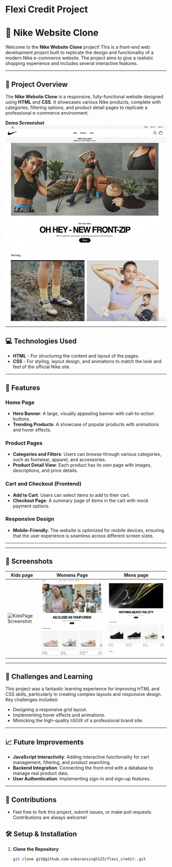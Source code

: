 # Flexi Credit Project
# 🏀 Nike Website Clone

Welcome to the **Nike Website Clone** project! This is a front-end web development project built to replicate the design and functionality of a modern Nike e-commerce website. The project aims to give a realistic shopping experience and includes several interactive features.

---

## 🚀 Project Overview

The **Nike Website Clone** is a responsive, fully-functional website designed using **HTML** and **CSS**. It showcases various Nike products, complete with categories, filtering options, and product detail pages to replicate a professional e-commerce environment.

**Demo Screenshot**  
![Nike Clone Preview](md_images/homepage.png)

---

## 💻 Technologies Used

- **HTML** - For structuring the content and layout of the pages.
- **CSS** - For styling, layout design, and animations to match the look and feel of the official Nike site.

---

## 🌟 Features

### Home Page
- **Hero Banner**: A large, visually appealing banner with call-to-action buttons.
- **Trending Products**: A showcase of popular products with animations and hover effects.

### Product Pages
- **Categories and Filters**: Users can browse through various categories, such as footwear, apparel, and accessories.
- **Product Detail View**: Each product has its own page with images, descriptions, and price details.

### Cart and Checkout (Frontend)
- **Add to Cart**: Users can select items to add to their cart.
- **Checkout Page**: A summary page of items in the cart with mock payment options.

### Responsive Design
- **Mobile-Friendly**: The website is optimized for mobile devices, ensuring that the user experience is seamless across different screen sizes.

---


---

## 📸 Screenshots

| Kids page                                | Womens Page                           | Mens page                                |
|-----------------------------------------|----------------------------------------|-----------------------------------------|
| ![KidsPage Screenshot](md_images/kids.png) | ![WomensPage Page Screenshot](md_images/women_home.png) | ![MensPage Screenshot](md_images/men_home.png) |


---

## 🤔 Challenges and Learning

This project was a fantastic learning experience for improving HTML and CSS skills, particularly in creating complex layouts and responsive design. Key challenges included:
- Designing a responsive grid layout.
- Implementing hover effects and animations.
- Mimicking the high-quality UI/UX of a professional brand site.

---

## 📈 Future Improvements

- **JavaScript Interactivity**: Adding interactive functionality for cart management, filtering, and product searching.
- **Backend Integration**: Connecting the front-end with a database to manage real product data.
- **User Authentication**: Implementing sign-in and sign-up features.

---

## 🤝 Contributions
 - Feel free to fork this project, submit issues, or make pull requests. Contributions are always welcome!




## 🛠 Setup & Installation

1. **Clone the Repository**
   ```bash
   git clone git@github.com:sukaransingh123/flexi_credit-.git


